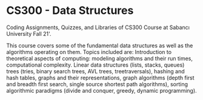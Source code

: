 # CS300 - Data Structures
Coding Assignments, Quizzes, and Libraries of CS300 Course at Sabancı University Fall 21'.

This course covers some of the fundamental data structures as well as the algorithms operating on them. Topics included are: Introduction to theoretical aspects of computing: modeling algorithms and their run times, computational complexity. Linear data structures (lists, stacks, queues) trees (tries, binary search trees, AVL trees, treetraversals), hashing and hash tables, graphs and their representations, graph algorithms (depth first and breadth first search, single source shortest path algorithms), sorting algorithmic paradigms (divide and conquer, greedy, dynamic programming). 
